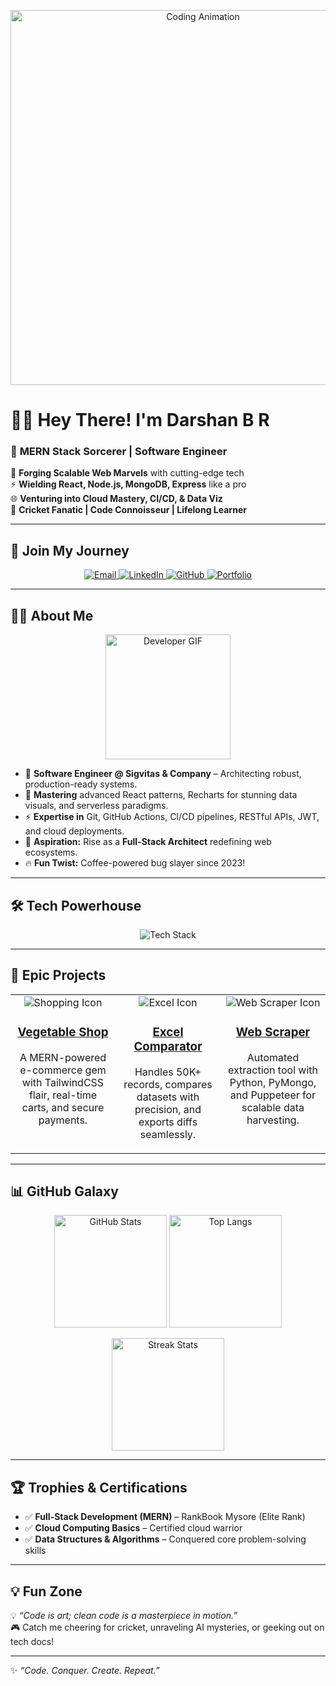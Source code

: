 <!-- Banner / Gif -->
<p align="center">
  <img src="https://media.giphy.com/media/qgQUggAC3Pfv687qPC/giphy.gif" width="600" alt="Coding Animation" />
</p>

# 👨‍💻 Hey There! I'm Darshan B R  
### 🚀 **MERN Stack Sorcerer | Software Engineer**  

🌟 **Forging Scalable Web Marvels** with cutting-edge tech  
⚡ **Wielding React, Node.js, MongoDB, Express** like a pro  
🌐 **Venturing into Cloud Mastery, CI/CD, & Data Viz**  
🏏 **Cricket Fanatic | Code Connoisseur | Lifelong Learner**  

---

## 🔗 Join My Journey  
<p align="center">
  <a href="mailto:mitdverma@gmail.com">
    <img src="https://img.shields.io/badge/Email-D14836?style=for-the-badge&logo=gmail&logoColor=white" alt="Email" />
  </a>
  <a href="https://linkedin.com/in/your-link">
    <img src="https://img.shields.io/badge/LinkedIn-0077B5?style=for-the-badge&logo=linkedin&logoColor=white" alt="LinkedIn" />
  </a>
  <a href="https://github.com/sigvitas-cse">
    <img src="https://img.shields.io/badge/GitHub-171515?style=for-the-badge&logo=github&logoColor=white" alt="GitHub" />
  </a>
  <a href="http://roster1.sigvitas.com">
    <img src="https://img.shields.io/badge/Portfolio-FF5722?style=for-the-badge&logo=firefox&logoColor=white" alt="Portfolio" />
  </a>
</p>

---

## 👨‍💻 About Me  
<div align="center">
  <img src="https://media.giphy.com/media/L1R1tvIAR8OVQ/giphy.gif" width="200" alt="Developer GIF" />
</div>

- 🔭 **Software Engineer @ Sigvitas & Company** – Architecting robust, production-ready systems.  
- 🌱 **Mastering** advanced React patterns, Recharts for stunning data visuals, and serverless paradigms.  
- ⚡ **Expertise in** Git, GitHub Actions, CI/CD pipelines, RESTful APIs, JWT, and cloud deployments.  
- 🎯 **Aspiration:** Rise as a **Full-Stack Architect** redefining web ecosystems.  
- 🔥 **Fun Twist:** Coffee-powered bug slayer since 2023!  

---

## 🛠️ Tech Powerhouse  
<p align="center">
  <img src="https://skillicons.dev/icons?i=react,nodejs,express,mongodb,tailwind,git,github,vscode,heroku,linux,python,postman,aws" alt="Tech Stack" />
</p>

---

## 🌟 Epic Projects  
<table align="center">
  <tr>
    <td valign="top" width="33%">
      <div align="center">
        <img src="https://img.icons8.com/color/48/000000/shopping-cart.png" alt="Shopping Icon" />
        <h3><a href="https://github.com/sigvitas-cse/vegetable-shop">Vegetable Shop</a></h3>
        <p>A MERN-powered e-commerce gem with TailwindCSS flair, real-time carts, and secure payments.</p>
      </div>
    </td>
    <td valign="top" width="33%">
      <div align="center">
        <img src="https://img.icons8.com/color/48/000000/excel.png" alt="Excel Icon" />
        <h3><a href="https://github.com/sigvitas-cse/excel-comparator">Excel Comparator</a></h3>
        <p>Handles 50K+ records, compares datasets with precision, and exports diffs seamlessly.</p>
      </div>
    </td>
    <td valign="top" width="33%">
      <div align="center">
        <img src="https://img.icons8.com/color/48/000000/spider-web.png" alt="Web Scraper Icon" />
        <h3><a href="https://github.com/sigvitas-cse/web-scraper">Web Scraper</a></h3>
        <p>Automated extraction tool with Python, PyMongo, and Puppeteer for scalable data harvesting.</p>
      </div>
    </td>
  </tr>
</table>

---

## 📊 GitHub Galaxy  
<p align="center">
  <img src="https://github-readme-stats.vercel.app/api?username=sigvitas-cse&show_icons=true&theme=dracula&hide_border=true" alt="GitHub Stats" height="180" />
  <img src="https://github-readme-stats.vercel.app/api/top-langs/?username=sigvitas-cse&layout=compact&theme=dracula&hide_border=true" alt="Top Langs" height="180" />
</p>

<p align="center">
  <img src="https://github-readme-streak-stats.herokuapp.com/?user=sigvitas-cse&theme=dracula&hide_border=true" alt="Streak Stats" height="180" />
</p>

---

## 🏆 Trophies & Certifications  
- ✅ **Full-Stack Development (MERN)** – RankBook Mysore (Elite Rank)  
- ✅ **Cloud Computing Basics** – Certified cloud warrior  
- ✅ **Data Structures & Algorithms** – Conquered core problem-solving skills  

---

## 💡 Fun Zone  
💡 *“Code is art; clean code is a masterpiece in motion.”*  
🎮 Catch me cheering for cricket, unraveling AI mysteries, or geeking out on tech docs!  

---

✨ *“Code. Conquer. Create. Repeat.”*
